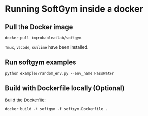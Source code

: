 # Running SoftGym inside a docker


## Pull the Docker image
```
docker pull improbableailab/softgym
```
`Tmux`, `vscode`, `sublime` have been installed.

## Run softgym examples
```
python examples/random_env.py --env_name PassWater
```


## Build with Dockerfile locally (Optional)

Build the [Dockerfile](softgym.Dockerfile):
```
docker build -t softgym -f softgym.Dockerfile .
```

